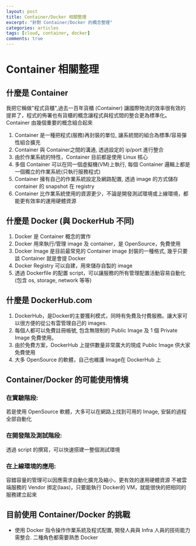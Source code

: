 ```yaml
---
layout: post
title: Container/Docker 相關整理
excerpt: "針對 Container/Docker 的概念整理"
categories: articles
tags: [cloud, container, docker]
comments: true
---
```


# Container 相關整理
## 什麼是 Container

我把它稱做"程式貨櫃",過去一百年貨櫃 (Container)
讓國際物流的效率很有效的提昇了，程式的佈署也有貨櫃的概念讓程式與程式間的整合更為標準化。 Container 由幾個重要的概念組合起來

1. Container 是一種把程式(服務)再封裝的單位, 讓系統間的組合為標準/容易彈性組合擴充
2. Container 與 Container之間的溝通, 透過設定的 ip/port 進行整合
3. 由於作業系統的特性，Container 目前都是使用 Linux 核心
4. 多個 Container 可以在同一個虛擬機(VM)上執行, 每個 Container 邏輯上都是一個獨立的作業系統(只執行服務程式)
5. Container 擁有自己的作業系統設定及網路配置, 透過 image 的方式儲存container 的 snapshot 在 registry
6. Container 比作業系統使用的資源更少，不論是開發測試環境或上線環境，都能更有效率的運用硬體資源

## 什麼是 Docker (與 DockerHub 不同)
1. Docker 是 Container 概念的實作
2. Docker 用來執行/管理 image 及 container，是 OpenSource，免費使用
3. Docker Image 是目前最常見的 Container image 封裝的一種格式, 幾乎只要談 Container 就是會提 Docker
4. Docker Registry 可以自建，用來儲存自製的 image
5. 透過 Dockerfile 的配置 script，可以讓服務的所有管理配置活動容易自動化(包含 os, storage, network 等等)

## 什麼是 DockerHub.com
1. DockerHub，是Docker的主要獲利模式，同時有免費及付費服務。讓大家可以很方便的從公有雲管理自己的 images.
2. 每個人都可以免費註冊帳號, 包含無限制的 Public Image 及 1 個 Private Image 免費使用。
3. 由於免費方案，DockerHub 上提供數量非常廣大的現成 Public Image 供大家免費使用
4. 大多 OpenSource 的軟體，自己也維護 Image在 DockerHub 上

## Container/Docker 的可能使用情境 
### 在實驗階段: 

若是使用 OpenSource 軟體，大多可以在網路上找到可用的 Image, 安裝的過程全部自動化

### 在開發階及測試階段: 

透過 script 的撰寫，可以快速搭建一整個測試環境

### 在上線環境的應用: 

容錯容量的管理可以因應需求自動化擴充及縮小，更有效的運用硬體資源
不被雲端服務的 Vendor 挷定(Iaas)，只要能執行 Docker的 VM，就能很快的把相同的服務建立起來

## 目前使用 Container/Docker 的挑戰
* 使用 Docker 指令操作作業系統及程式配置, 開發人員與 Infra 人員的技術能力需整合. 二種角色都需要熟悉 Docker
